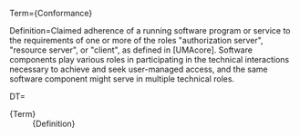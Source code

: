 Term={Conformance}

Definition=Claimed adherence of a running software program or service to the requirements of one or more of the roles "authorization server", "resource server", or "client", as defined in [UMAcore]. Software components play various roles in participating in the technical interactions necessary to achieve and seek user-managed access, and the same software component might serve in multiple technical roles. 

DT=<dt>{Term}</dt><dd>{Definition}</dd>
